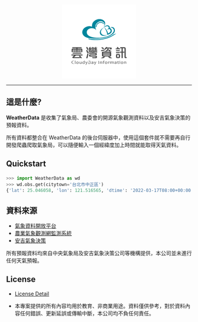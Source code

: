 <p align="center">
  <img src="./Logo.png?raw=true">
</p>

---

## 這是什麼?


**WeatherData** 是收集了氣象局、農委會的開源氣象觀測資料以及安吉氣象決策的預報資料。

所有資料都整合在 WeatherData 的後台伺服器中，使用這個套件就不需要再自行開發爬蟲爬取氣象局，可以隨便輸入一個經緯度加上時間就能取得天氣資料。


## Quickstart

```python
>>> import WeatherData as wd
>>> wd.obs.get(citytown='台北市中正區')
{'lat': 25.046058, 'lon': 121.516565, 'dtime': '2022-03-17T08:00+00:00', 'ws': 2.7, 'tx': 26.7, 'rh': 58.3, 'pres': 1004.1, 'wd': 307.3039482779834, 'precp_hour': 0.0, 'cloud': 0.28}
```

## 資料來源

- [氣象資料開放平台](https://opendata.cwb.gov.tw/index)
- [農業氣象觀測網監測系統](https://agr.cwb.gov.tw/)
- [安吉氣象決策](https://www.weatherangel.com.tw/company/services2.php)

所有預報資料均來自中央氣象局及安吉氣象決策公司等機構提供，本公司並未進行任何天氣預報。


## License

- [License Detail](./LICENSE)

- 本專案提供的所有內容均用於教育、非商業用途。資料僅供參考，對於資料內容任何錯誤、更新延誤或傳輸中斷，本公司均不負任何責任。
